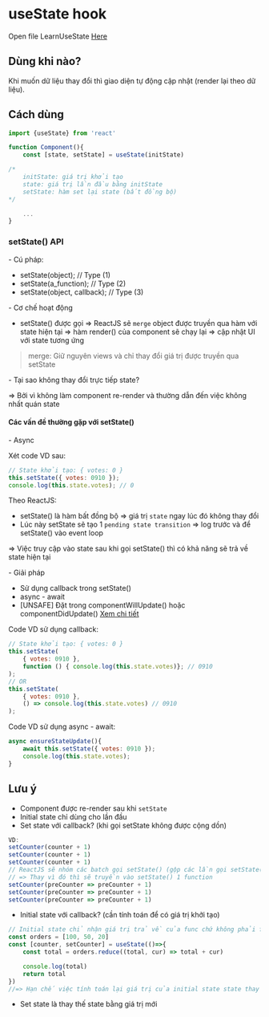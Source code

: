 # useState hook
Open file LearnUseState [Here](../4_React_project/tiktok/src/components/LearnUseState.js)

## Dùng khi nào?
Khi muốn dữ liệu thay đổi thì giao diện tự động cập nhật (render lại theo dữ liệu).

## Cách dùng

```jsx
import {useState} from 'react'

function Component(){
    const [state, setState] = useState(initState)

/*
    initState: giá trị khởi tạo
    state: giá trị lần đầu bằng initState
    setState: hàm set lại state (bất đồng bộ)
*/

    ...
}
```

### setState() API
\- Cú pháp:
- setState(object);            // Type (1)            
- setState(a_function);        // Type (2) 
- setState(object, callback);  // Type (3) 

\- Cơ chế hoạt động
- setState() được gọi => ReactJS sẽ `merge` object được truyền qua hàm với state hiện tại => hàm render() của component sẽ chạy lại => cập nhật UI với state tương ứng
> merge: Giữ nguyên views và chỉ thay đổi giá trị được truyền qua setState

\- Tại sao không thay đổi trực tiếp state?

=> Bởi vì không làm component re-render và thường dẫn đến việc không nhất quán state

#### Các vấn đề thường gặp với setState()
\- Async

Xét code VD sau:

```jsx
// State khởi tạo: { votes: 0 }
this.setState({ votes: 0910 });
console.log(this.state.votes); // 0
```
Theo ReactJS:
- setState() là hàm bất đồng bộ => giá trị `state` ngay lúc đó không thay đổi
- Lúc này setState sẽ tạo 1 `pending state transition` => log trước và để setState() vào event loop

=> Việc truy cập vào state sau khi gọi setState() thì có khả năng sẽ trả về state hiện tại

\- Giải pháp
- Sử dụng callback trong setState()
- async - await
- [UNSAFE] Đặt trong componentWillUpdate() hoặc componentDidUpdate() [Xem chi tiết](https://reactjs.org/docs/react-component.html)

Code VD sử dụng callback:
```jsx
// State khởi tạo: { votes: 0 }
this.setState(
    { votes: 0910 },
    function () { console.log(this.state.votes)}; // 0910
);
// OR
this.setState(
    { votes: 0910 },
    () => console.log(this.state.votes) // 0910
);
```

Code VD sử dụng async - await:
```jsx
async ensureStateUpdate(){
    await this.setState({ votes: 0910 });
    console.log(this.state.votes);
}
```

## Lưu ý
- Component được re-render sau khi `setState`
- Initial state chỉ dùng cho lần đầu
- Set state với callback? (khi gọi setState không được cộng dồn)
```jsx
VD: 
setCounter(counter + 1)
setCounter(counter + 1)
setCounter(counter + 1)
// ReactJS sẽ nhóm các batch gọi setState() (gộp các lần gọi setState() gần nhau) thành một lần cập nhật
// => Thay vì đó thì sẽ truyền vào setState() 1 function
setCounter(preCounter => preCounter + 1)
setCounter(preCounter => preCounter + 1)
setCounter(preCounter => preCounter + 1)
```
- Initial state với callback? (cần tính toán để có giá trị khởi tạo)
```jsx
// Initial state chỉ nhận giá trị trả về của func chứ không phải func
const orders = [100, 50, 20]
const [counter, setCounter] = useState(()=>{
    const total = orders.reduce((total, cur) => total + cur)

    console.log(total)
    return total
})
//=> Hạn chế việc tính toán lại giá trị của initial state state thay đổi
```
- Set state là thay thế state bằng giá trị mới
